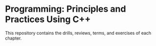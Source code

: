 # Programming: Principles and Practices Using C++

This repository contains the drills, reviews, terms, and exercises of each chapter.
